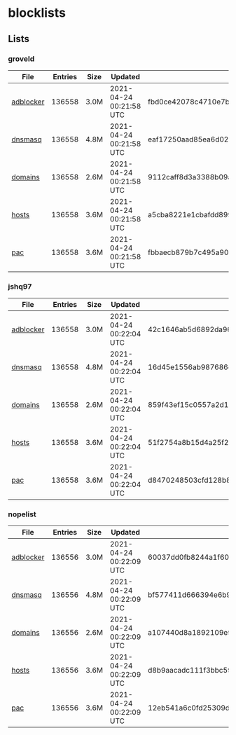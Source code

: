 # blocklists

## Lists

### groveld

|File|Entries|Size|Updated|Hash|
|-|-|-|-|-|
|[adblocker](https://raw.githubusercontent.com/groveld/blocklists/lists/groveld/adblocker.txt)|136558|3.0M|2021-04-24 00:21:58 UTC|fbd0ce42078c4710e7bc696e43daefa04b6e62dc5ae33cb01a88ba41016a781f|
|[dnsmasq](https://raw.githubusercontent.com/groveld/blocklists/lists/groveld/dnsmasq.txt)|136558|4.8M|2021-04-24 00:21:58 UTC|eaf17250aad85ea6d027da458f0875c9ed5856b5498b5fae3217186258f9819a|
|[domains](https://raw.githubusercontent.com/groveld/blocklists/lists/groveld/domains.txt)|136558|2.6M|2021-04-24 00:21:58 UTC|9112caff8d3a3388b09a2d0d1138eb9eaad0d26651fc2b35f7952217861a8812|
|[hosts](https://raw.githubusercontent.com/groveld/blocklists/lists/groveld/hosts.txt)|136558|3.6M|2021-04-24 00:21:58 UTC|a5cba8221e1cbafdd899625a67c80fa6a74f9b992f9b1d473968ec8a68f07102|
|[pac](https://raw.githubusercontent.com/groveld/blocklists/lists/groveld/pac.txt)|136558|3.6M|2021-04-24 00:21:58 UTC|fbbaecb879b7c495a90d55e7c78f56a922340220069ceb67afca3865ed57683c|

### jshq97

|File|Entries|Size|Updated|Hash|
|-|-|-|-|-|
|[adblocker](https://raw.githubusercontent.com/groveld/blocklists/lists/jshq97/adblocker.txt)|136558|3.0M|2021-04-24 00:22:04 UTC|42c1646ab5d6892da963f9af2b95298d0e462e1e58365e9f45da6c0332a37fc4|
|[dnsmasq](https://raw.githubusercontent.com/groveld/blocklists/lists/jshq97/dnsmasq.txt)|136558|4.8M|2021-04-24 00:22:04 UTC|16d45e1556ab987686ef7d52b0fd0049825a64842007335ecef3314b58ac2419|
|[domains](https://raw.githubusercontent.com/groveld/blocklists/lists/jshq97/domains.txt)|136558|2.6M|2021-04-24 00:22:04 UTC|859f43ef15c0557a2d1730992e7888bdd975c95c0477d5ea63705a39148fd0bf|
|[hosts](https://raw.githubusercontent.com/groveld/blocklists/lists/jshq97/hosts.txt)|136558|3.6M|2021-04-24 00:22:04 UTC|51f2754a8b15d4a25f27ee0a95cfd5f898dd92b44feb9280843a29105f58206f|
|[pac](https://raw.githubusercontent.com/groveld/blocklists/lists/jshq97/pac.txt)|136558|3.6M|2021-04-24 00:22:04 UTC|d8470248503cfd128b8657e52bce59a43ff2e0e4cd93b23ed39de6e5a7bcd9d3|

### nopelist

|File|Entries|Size|Updated|Hash|
|-|-|-|-|-|
|[adblocker](https://raw.githubusercontent.com/groveld/blocklists/lists/nopelist/adblocker.txt)|136556|3.0M|2021-04-24 00:22:09 UTC|60037dd0fb8244a1f60a39702a1dbd8b7fa0416d76adebed9e19f2d29cdc19a8|
|[dnsmasq](https://raw.githubusercontent.com/groveld/blocklists/lists/nopelist/dnsmasq.txt)|136556|4.8M|2021-04-24 00:22:09 UTC|bf577411d666394e6b99c836f6f16a1d29430e0e4715f62570f10d8f494a083b|
|[domains](https://raw.githubusercontent.com/groveld/blocklists/lists/nopelist/domains.txt)|136556|2.6M|2021-04-24 00:22:09 UTC|a107440d8a1892109e9815eb38ce8afac4fff45ca1a8b5948053db2edd7ecd9b|
|[hosts](https://raw.githubusercontent.com/groveld/blocklists/lists/nopelist/hosts.txt)|136556|3.6M|2021-04-24 00:22:09 UTC|d8b9aacadc111f3bbc5980b0d055c2eb9f81873e6379828d907dfdfacbe10006|
|[pac](https://raw.githubusercontent.com/groveld/blocklists/lists/nopelist/pac.txt)|136556|3.6M|2021-04-24 00:22:09 UTC|12eb541a6c0fd25309d4787602422496abe8d98dc25a9e76d767fbe1e7383a59|

